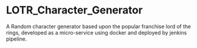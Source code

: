 # LOTR_Character_Generator
A Random character generator based upon the popular franchise lord of the rings, developed as a micro-service using docker and deployed by jenkins pipeline. 
